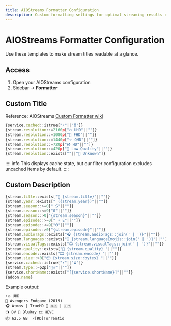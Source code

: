 ```yaml
---
title: AIOStreams Formatter Configuration
description: Custom formatting settings for optimal streaming results display
---
```


# AIOStreams Formatter Configuration

Use these templates to make stream titles readable at a glance.

## Access

1. Open your AIOStreams configuration
2. Sidebar → **Formatter**

## Custom Title

Reference: AIOStreams [Custom Formatter wiki](https://github.com/Viren070/AIOStreams/wiki/Custom-Formatter)

```ts
{service.cached::istrue["⚡"||"⏳"]}
{stream.resolution::=2160p["🔥 UHD"||""]}
{stream.resolution::=1080p["🚀 FHD"||""]}
{stream.resolution::=1440p["✨ QHD"||""]}
{stream.resolution::=720p["💿 HD"||""]}
{stream.resolution::=420p["💩 Low Quality"||""]}
{stream.resolution::exists[""||"💩 Unknown"]}
```

:::: info
This displays cache state, but our filter configuration excludes uncached items by default.
::::

## Custom Description

```ts
{stream.title::exists["📁 {stream.title}"||""]}
{stream.year::exists[" ({stream.year})"||""]}
{stream.season::>=0[" S"||""]}
{stream.season::<=9["0"||""]}
{stream.season::>0["{stream.season}"||""]}
{stream.episode::>=0[" • E"||""]}
{stream.episode::<=9["0"||""]}
{stream.episode::>0["{stream.episode}"||""]}
{stream.audioTags::exists["🎧 {stream.audioTags::join(' | ')}"||""]}
{stream.languages::exists["📣 {stream.languageEmojis::join(' | ')}"||""]}
{stream.visualTags::exists["📺 {stream.visualTags::join(' | ')}"||""]}
{stream.quality::exists["🎥 {stream.quality} "||""]}
{stream.encode::exists["🎞️ {stream.encode} "||""]}
{stream.size::>0["📦 {stream.size::bytes} "||""]}
{service.cached::istrue["⚡"||"⏳"]}
{stream.type::=p2p["🏴‍☠️"||""]}
{service.shortName::exists["[{service.shortName}]"||""]}
{addon.name}
```

Example output:

```text
⚡🔥 UHD
📁 Avengers Endgame (2019)
🎧 Atmos | TrueHD 📣 🇬🇧 | 🇮🇹
📺 DV 🎥 BluRay 🎞️ HEVC 
📦 62.5 GB  ⚡[RD]Torrentio
```